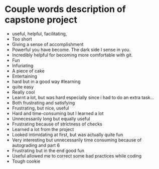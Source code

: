 # Couple words description of capstone project
* useful, helpful, facilitating, 
* Too short
* Giving a sense of accomplishment
* Powerful you have become. The dark side I sense in you.
* Incredibly helpful for becoming more comfortable with git.
* Fun
* Infuriating
* A piece of cake
* Entertaining
* hard but in a good way #learning
* quite easy
* Really cool
* Learnt a lot, but was hard especially since i had to do an extra task... 
* Both frustrating and satisfying
* Frustrating, but nice, useful 
* Hard and time-consuming but I learned a lot
* Unnecessarily long but equally useful
* Frustrating because of strictness of checks
* Learned a lot from the project
* Looked intimidating at first, but was actually quite fun
* Very interesting but unnecessarily time consuming because of autograding and part 6
* Frustrating but in the end good fun
* Useful allowed me to correct some bad practices while coding
* Tough cookie